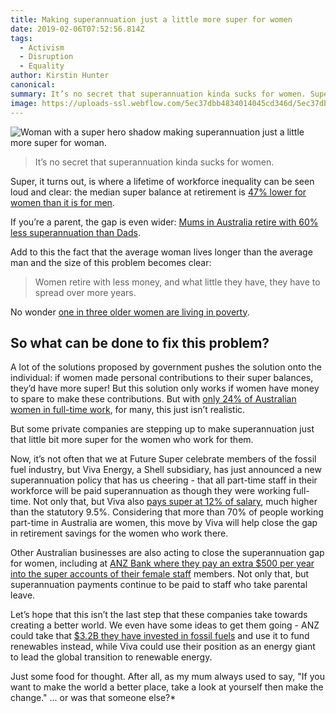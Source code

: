 ```yaml
---
title: Making superannuation just a little more super for women
date: 2019-02-06T07:52:56.814Z
tags: 
  - Activism
  - Disruption
  - Equality
author: Kirstin Hunter
canonical: 
summary: It’s no secret that superannuation kinda sucks for women. Super, it turns out, is where a lifetime of workforce inequality can be seen loud and clear. But there are some great examples being set by businesses who see this inequality and want to do something about it... and some of them might surprise you.
image: https://uploads-ssl.webflow.com/5ec37dbb4834014045cd346d/5ec37dbc483401d0bacd3e22_Super-for-women_main%20(1).jpg
---
```


![Woman with a super hero shadow making superannuation just a little more super for woman.](https://uploads-ssl.webflow.com/5ec37dbb4834014045cd346d/5ec37dbc483401d0bacd3e22_Super-for-women_main%20(1).jpg)

> It’s no secret that superannuation kinda sucks for women.

Super, it turns out, is where a lifetime of workforce inequality can be seen loud and clear: the median super balance at retirement is [47% lower for women than it is for men](http://www.asu.asn.au/documents/doc_download/1232-not-so-super-for-women-superannuation-and-women-s-retirement-outcomes-by-asu-per-capita-august-2017-version). 

If you’re a parent, the gap is even wider: [Mums in Australia retire with 60% less superannuation than Dads](http://www.smh.com.au/comment/flawed-by-design-why-superannuation-fails-women-20170719-gxe7nj.html).

Add to this the fact that the average woman lives longer than the average man and the size of this problem becomes clear: 

> Women retire with less money, and what little they have, they have to spread over more years.

No wonder [one in three older women are living in poverty](http://australianageingagenda.com.au/2016/03/09/one-in-three-older-women-living-in-income-poverty-in-australia-study/).

So what can be done to fix this problem?
----------------------------------------

A lot of the solutions proposed by government pushes the solution onto the individual: if women made personal contributions to their super balances, they’d have more super! But this solution only works if women have money to spare to make these contributions. But with [only 24% of Australian women in full-time work](https://www.wgea.gov.au/sites/default/files/Stats_at_a_Glance.pdf), for many, this just isn’t realistic.

But some private companies are stepping up to make superannuation just that little bit more super for the women who work for them.

Now, it’s not often that we at Future Super celebrate members of the fossil fuel industry, but Viva Energy, a Shell subsidiary, has just announced a new superannuation policy that has us cheering - that all part-time staff in their workforce will be paid superannuation as though they were working full-time. Not only that, but Viva also [pays super at 12% of salary](https://www.vivaenergy.com.au/about-us/media-centre/news/2017/viva-energy-becomes-first-australian-company-to-pay-full-super-benefit-to-part-time-parents-for-five-years), much higher than the statutory 9.5%. Considering that more than 70% of people working part-time in Australia are women, this move by Viva will help close the gap in retirement savings for the women who work there.

Other Australian businesses are also acting to close the superannuation gap for women, including at [ANZ Bank where they pay an extra $500 per year into the super accounts of their female staff](http://www.women.anz.com/at-anz/we-are-bridging-the-super-gap) members. Not only that, but superannuation payments continue to be paid to staff who take parental leave.

Let’s hope that this isn’t the last step that these companies take towards creating a better world. We even have some ideas to get them going - ANZ could take that [$3.2B they have invested in fossil fuels](https://www.theguardian.com/australia-news/2017/mar/06/big-australian-banks-invest-7bn-more-in-fossil-fuels-than-renewables-says-report) and use it to fund renewables instead, while Viva could use their position as an energy giant to lead the global transition to renewable energy.

Just some food for thought. After all, as my mum always used to say, "If you want to make the world a better place, take a look at yourself then make the change." ... or was that someone else?\*


